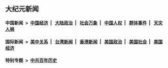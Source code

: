 ## 大纪元新闻

#### 中国新闻 &nbsp;>&nbsp; [中国经济](indexes/ncid283/README.md?05120045) &nbsp;| &nbsp; [大陆政治](indexes/ncid277/README.md?05120045) &nbsp;| &nbsp; [社会万象](indexes/ncid282/README.md?05120045) &nbsp;| &nbsp; [中国人权](indexes/ncid278/README.md?05120045) &nbsp;| &nbsp; [群体事件](indexes/ncid279/README.md?05120045) &nbsp;| &nbsp; [天灾人祸](indexes/ncid280/README.md?05120045)

#### 国际新闻 &nbsp;>&nbsp; [美中关系](indexes/nf1412576/README.md?05120045) &nbsp;| &nbsp; [台湾新闻](indexes/ncid1349361/README.md?05120045) &nbsp;| &nbsp; [香港新闻](indexes/ncid1349362/README.md?05120045) &nbsp;| &nbsp; [美国政治](indexes/ncid1078159/README.md?05120045) &nbsp;| &nbsp; [美国社会](indexes/ncid1078160/README.md?05120045) &nbsp;| &nbsp; [美国经济](indexes/ncid1078158/README.md?05120045)

#### 特别专题 &nbsp;>&nbsp; [中共百年历史](https://github.com/epoch-news/epoch-special/blob/master/README.md?05120045)  
